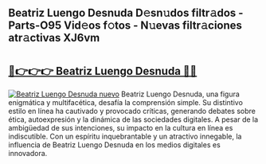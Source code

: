 ## Beatriz Luengo Desnuda D𝚎sn𝚞dos filtr𝚊dos - Parts-O95 Vid𝚎os f𝚘tos - N𝚞evas filtr𝚊ciones atr𝚊ctivas XJ6vm

# <h2><a href="http://mb74yq.tromn.icu/?c=Beatriz+Luengo+Desnuda">🔗👉👉👉 Beatriz Luengo Desnuda 🔗🔗</a></h2>

[![Beatriz Luengo Desnuda nuevo](https://i.imgur.com/pEAQMta.gif)](http://mb74yq.tromn.icu/?c=Beatriz+Luengo+Desnuda)
Beatriz Luengo Desnuda, una figura enigmática y multifacética, desafía la comprensión simple. Su distintivo estilo en línea ha cautivado y provocado críticas, generando debates sobre ética, autoexpresión y la dinámica de las sociedades digitales. A pesar de la ambigüedad de sus intenciones, su impacto en la cultura en línea es indiscutible. Con un espíritu inquebrantable y un atractivo innegable, la influencia de Beatriz Luengo Desnuda en los medios digitales es innovadora.
